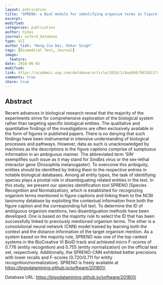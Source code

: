 ```yaml
---
layout: publication
title: "SPRENO: a BioC module for identifying organism terms in figure captions"
excerpt:
modified:
categories: publication
author: hjdai
journal: oxford_database
type: SCI
author_list: "Hong-Jie Dai, Onkar Singh"
tags: [Biomedical Text, Journal]
image:
  feature:
date: 2018-06-03
modified: 
link: https://academic.oup.com/database/article/2018/1/bay048/5032611?searchresult=1
comments: true
share: true
---
```


## Abstract

Recent advances in biological research reveal that the majority of the experiments strive for comprehensive exploration of the biological system rather than targeting specific biological entities. The qualitative and quantitative findings of the investigations are often exclusively available in the form of figures in published papers. There is no denying that such findings have been instrumental in intensive understanding of biological processes and pathways. However, data as such is unacknowledged by machines as the descriptions in the figure captions comprise of sumptuous information in an ambiguous manner. The abbreviated term ‘SIN’ exemplifies such issue as it may stand for Sindbis virus or the sex-lethal interactor gene (Drosophila melanogaster). To overcome this ambiguity, entities should be identified by linking them to the respective entries in notable biological databases. Among all entity types, the task of identifying species plays a pivotal role in disambiguating related entities in the text. In this study, we present our species identification tool SPRENO (Species Recognition and Normalization), which is established for recognizing organism terms mentioned in figure captions and linking them to the NCBI taxonomy database by exploiting the contextual information from both the figure caption and the corresponding full text. To determine the ID of ambiguous organism mentions, two disambiguation methods have been developed. One is based on the majority rule to select the ID that has been successfully linked to previously mentioned organism terms. The other is a convolutional neural network (CNN) model trained by learning both the context and the distance information of the target organism mention. As a system based on the majority rule, SPRENO was one of the top-ranked systems in the BioCreative VI BioID track and achieved micro F-scores of 0.776 (entity recognition) and 0.755 (entity normalization) on the official test set, respectively. Additionally, the SPRENO-CNN exhibited better precisions with lower recalls and F-scores (0.720/0.711 for entity recognition/normalization). SPRENO is freely available at https://bigodatamining.github.io/software/201801/.

Database URL: https://bigodatamining.github.io/software/201801/
